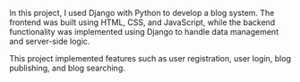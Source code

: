 In this project, I used Django with Python to develop a blog system. The frontend was built using HTML, CSS, and JavaScript, while the backend functionality was implemented using Django to handle data management and server-side logic.

This project implemented features such as user registration, user login, blog publishing, and blog searching.
